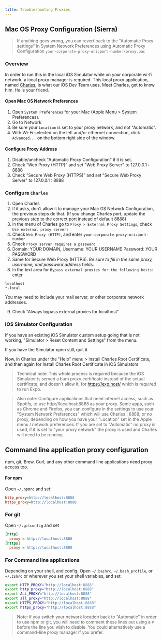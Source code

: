 ```yaml
---
title: Troubleshooting Proxies
---
```


## Mac OS Proxy Configuration (Sierra)

> If anything goes wrong, you can revert back to the "Automatic Proxy settings" in System Network Preferences using Automatic Proxy Configuration `your-corporate-proxy-uri:port-number/proxy.pac`

### Overview

In order to run this in the local iOS Simulator while on your corporate wi-fi network, a local proxy manager is required. This local proxy application, named [Charles](http://charlesproxy.com), is what our iOS Dev Team uses. Meet Charles, get to know him. He is your friend.

#### Open Mac OS Network Preferences

1. Open `System Preferences` for your Mac (Apple Menu > System Preferences).
2. Go to Network.
3. Be sure your `Location` is set to your proxy network, and not "Automatic".
4. With Wi-Fi selected on the left and/or ethernet connection, click `Advanced...` on the bottom right side of the window.

#### Configure Proxy Address

1. Disable/uncheck "Automatic Proxy Configuration" if it is set.
2. Check "Web Proxy (HTTP)" and set "Web Proxy Server" to 127.0.0.1 : 8888
3. Check "Secure Web Proxy (HTTPS)" and set "Secure Web Proxy Server" to 127.0.0.1 : 8888

### Configure `Charles`

1. Open Charles
2. If it asks, don't allow it to manage your Mac OS Network Configuration, the previous steps do that. (If you change Charles port, update the previous step to the correct port instead of default 8888)
3. In the menu of Charles go to `Proxy > External Proxy Settings`, check `Use external proxy servers`
4. Check `Web Proxy (HTTP)`, and enter `your-corporate-proxy-uri:port-number`
5. Check `Proxy server requires a password`
6. Domain: YOUR DOMAIN,
   Username: YOUR USERNAME
   Password: YOUR PASSWORD
7. Same for Secure Web Proxy (HTTPS). _Be sure to fill in the same proxy, username, and password address_ fields.
8. In the text area for `Bypass external proxies for the following hosts:` enter

```
localhost
*.local
```

You may need to include your mail server, or other corporate network addresses.

9. Check "Always bypass external proxies for localhost"

### iOS Simulator Configuration

If you have an existing iOS Simulator custom setup going that is not working, "Simulator > Reset Content and Settings" from the menu.

If you have the Simulator open still, quit it.

Now, in Charles under the "Help" menu > Install Charles Root Certificate, and then again for Install Charles Root Certificate in iOS Simulators

> Technical note: This whole process is required because the iOS Simulator is served a bum proxy certificate instead of the actual certificate, and doesn't allow it, for https://exp.host/ which is required to run Expo.

> Also note: Configure applications that need internet access, such as Spotify, to use http://localhost:8888 as your proxy. Some apps, such as Chrome and Firefox, you can configure in the settings to use your "System Network Preferences" which will use Charles : 8888, or no proxy, depending on how you have your "Location" set in the Apple menu / network preferences. If you are set to "Automatic" no proxy is used, if it is set to "your proxy network" the proxy is used and Charles will need to be running.

## Command line application proxy configuration

npm, git, Brew, Curl, and any other command line applications need proxy access too.

#### For npm

Open `~/.npmrc` and set:

```ini
http_proxy=http://localhost:8888
https_proxy=http://localhost:8888
```

### For git

Open `~/.gitconfig` and set

```ini
[http]
  proxy = http://localhost:8888
[https]
  proxy = http://localhost:8888
```

### For Command line applications

Depending on your shell, and config, Open `~/.bashrc`, `~/.bash_profile`, or `~/.zshrc` or wherever you set your shell variables, and set:

```bash
export HTTP_PROXY="http://localhost:8888"
export http_proxy="http://localhost:8888"
export ALL_PROXY="http://localhost:8888"
export all_proxy="http://localhost:8888"
export HTTPS_PROXY="http://localhost:8888"
export https_proxy="http://localhost:8888"
```

> Note: if you switch your network location back to "Automatic" in order to use npm or git, you will need to comment these lines out using a `#` before the line you wish to disable. You could alternatively use a command-line proxy manager if you prefer.
